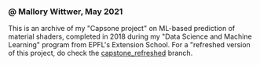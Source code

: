 ### @ Mallory Wittwer, May 2021

This is an archive of my "Capsone project" on ML-based prediction of material shaders, completed in 2018 during my "Data Science and Machine Learning"
program from EPFL's Extension School. For a "refreshed version of this project, do check the [capstone_refreshed](https://github.com/MalloryWittwer/2018_EPFL_ExtensionSchool_Capstone/tree/capstone_refreshed) branch.
